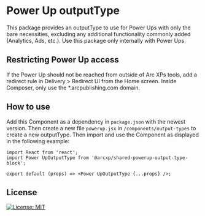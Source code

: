 # Power Up outputType
This package provides an outputType to use for Power Ups with only the bare necessities, excluding any additional functionality commonly added (Analytics, Ads, etc.). Use this package only internally with Power Ups.

## Restricting Power Up access
If the Power Up should not be reached from outside of Arc XPs tools, add a redirect rule in Delivery > Redirect UI from the Home screen. Inside Composer, only use the *.arcpublishing.com domain.

## How to use
Add this Component as a dependency in `package.json` with the newest version. Then create a new file `powerup.jsx` in `/components/output-types` to create a new outputType. Then import and use the Component as displayed in the following example: 

```
import React from 'react';
import Power UpOutputType from '@arcxp/shared-powerup-output-type-block';

export default (props) => <Power UpOutputType {...props} />;
```

## License
[![License: MIT](https://img.shields.io/badge/License-MIT-yellow.svg)](https://opensource.org/licenses/MIT)
